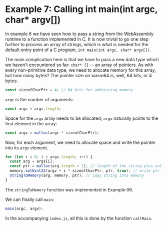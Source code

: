 # Example 7: Calling int main(int argc, char* argv[])

In example 6 we have seen how to pass a string from the WebAssembly runtime to a function
implemented in C. It is now trivial to go one step further to process an array of strings, which is
what is needed for the default entry point of a C program, `int main(int argc, char* argv[])`.

The main complication here is that we have to pass a new data type which we haven't encountered so
far: `char* []` -- an array of pointers. As with every non-primitive data type, we need to allocate
memory for this array, but how many bytes? The pointer size on wasm64 is, well, 64 bits, or 4 bytes.

```javascript
const sizeofCharPtr = 4; // 64 bits for addressing memory
```

`argc` is the number of arguments:

```javascript
const argc = args.length;
```

Space for the `argv` array needs to be allocated; `argv` naturally points to the first element in
the array:

```javascript
const argv = malloc(argc * sizeofCharPtr);
```

Now, for each argument, we need to allocate space and write the pointer into its `argv` element.

```javascript
for (let i = 0; i < args.length; i++) {
  const arg = args[i];
  const ptr = malloc(arg.length + 1); // length of the string plus null character
  memory.setUint32(argv + i * sizeofCharPtr, ptr, true); // write ptr into argv
  stringToMemory(arg, memory, ptr); // copy string into memory
}
```

The `stringToMemory` function was implemented in Example 06.

We can finally call `main`:

```javascript
main(argc, argv);
```

In the accompanying `index.js`, all this is done by the function `callMain`.
